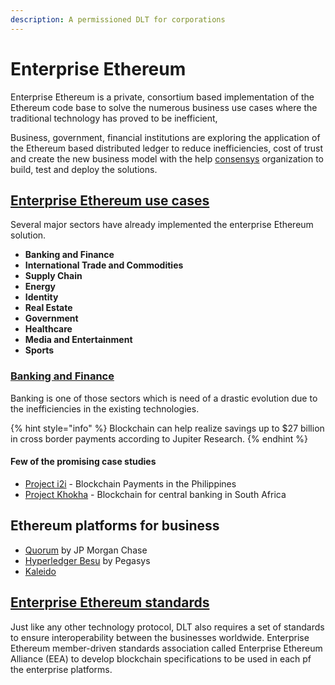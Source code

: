 ```yaml
---
description: A permissioned DLT for corporations
---
```


# Enterprise Ethereum

Enterprise Ethereum is a private, consortium based implementation of the Ethereum code base to solve the numerous business use cases where the traditional technology has proved to be inefficient,

Business, government, financial institutions are exploring the application of the Ethereum based distributed ledger to reduce inefficiencies, cost of trust and create the new business model with the help [consensys](https://consensys.net/enterprise-ethereum/) organization to build, test and deploy the solutions. 

## [Enterprise Ethereum use cases](https://consensys.net/enterprise-ethereum/use-cases/)

Several major sectors have already implemented the enterprise Ethereum solution.

* **Banking and Finance**
* **International Trade and Commodities**
* **Supply Chain**
* **Energy**
* **Identity**
* **Real Estate**
* **Government**
* **Healthcare**
* **Media and Entertainment**
* **Sports**

### [Banking and Finance](https://consensys.net/enterprise-ethereum/use-cases/banking-and-finance/)

Banking is one of those sectors which is need of a drastic evolution due to the inefficiencies in the existing technologies.

{% hint style="info" %}
Blockchain can help realize savings up to $27 billion in cross border payments according to Jupiter Research.
{% endhint %}

#### Few of the promising case studies

* [Project i2i](https://consensys.net/enterprise-ethereum/use-cases/banking-and-finance/project-i2i/) - Blockchain Payments in the Philippines
* [Project Khokha](https://consensys.net/enterprise-ethereum/use-cases/banking-and-finance/project-khokha/) -  Blockchain for central banking in South Africa

## Ethereum platforms for business

* [Quorum](https://github.com/jpmorganchase/quorum) by JP Morgan Chase
* [Hyperledger Besu](https://pegasys.tech/enterprise/) by Pegasys
* [Kaleido](https://kaleido.io/)

## [Enterprise Ethereum standards](https://entethalliance.org/)

Just like any other technology protocol, DLT also requires a set of standards to ensure interoperability  between the businesses worldwide. Enterprise Ethereum member-driven standards association called Enterprise Ethereum Alliance \(EEA\) to develop blockchain specifications to be used in each pf the enterprise platforms.





